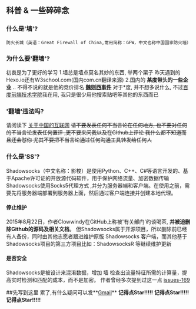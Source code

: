 ## 科普 & 一些碎碎念
### 什么是'墙'?
    防火长城（英语：Great Firewall of China,常用简称：GFW，中文也称中国国家防火墙）
### 为什么要'翻墙'?
初衷是为了更好的学习
1.墙总是墙点莫名其妙的东西, 举两个栗子 昨天遇到的Hexo.io还有W3school.com(国内com.cn翻译来源)
2.国内的 **某度带头的一些企业** .. 不得不说的就是他的竞价排名 **[魏则西事件](https://www.zhihu.com/topic/20047674/hot)**
对于*度, 并不想多说什么, 不过[百度前端技术学院](http://ife.baidu.com)我在用, 我只是很少用他搜索贴吧等其他的东西而已
### '翻墙'违法吗?
请阅读下 [关于中国的互联网](https://github.com/racaljk/hosts/wiki/%E5%85%B3%E4%BA%8E%E4%B8%AD%E5%9B%BD%E7%9A%84%E4%BA%92%E8%81%94%E7%BD%91)
~~请不要发表任何不当言论在任何地方, 也不要对任何的不当言论发表任何置评 ,更不要来问我以及在GIthub上评论 我什么都不知道而且还会怼你 尤其不要把不当言论通过任何沟通工具转发给任何人~~
### 什么是'SS'?
Shadowsocks（中文名称：影梭）是使用Python、C++、C#等语言开发的、基于Apache许可证的开放源代码软件，用于保护网络流量、加密数据传输
Shadowsocks使用Socks5代理方式 ,并分为服务器端和客户端。在使用之前，需要先将服务器端部署到服务器上面，然后通过客户端连接并创建本地代理。
#### **停止维护**
2015年8月22日，作者Clowwindy在GitHub上称被'~~有关部门~~'约谈喝茶, **并被迫删除Github的源码及相关文档**。
但Shadowsocks属于开源项目，所以删除前已经有人备份，同时由其他志愿者跟进维护原版 Shadowsocks 客户端，而其他基于Shadowsocks项目的第三方项目比如：ShadowsocksR 等继续维护更新
#### **是否安全**
Shadowsocks是被设计来混淆数据，增加 墙 检查出流量特征所需的计算量，提高实时检测和匹配的成本，而不是加密。
作者曾经多次提到过这一点 [issues-169](https://github.com/shadowsocks/shadowsocks/issues/169)

##先写到这里
累了,有什么疑问可以发**[Gmail](mailto:Ciefdx@gmail.com)**
**记得点Star!!!!!** **记得点Star!!!!!** **记得点Star!!!!!**
